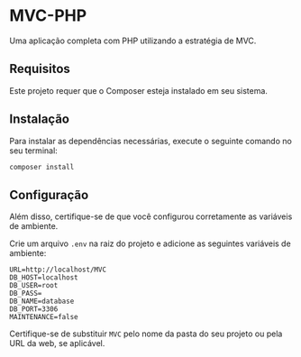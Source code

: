 # MVC-PHP

Uma aplicação completa com PHP utilizando a estratégia de MVC.

## Requisitos

Este projeto requer que o Composer esteja instalado em seu sistema.

## Instalação

Para instalar as dependências necessárias, execute o seguinte comando no seu terminal:

```bash
composer install
```

## Configuração

Além disso, certifique-se de que você configurou corretamente as variáveis de ambiente.

Crie um arquivo `.env` na raiz do projeto e adicione as seguintes variáveis de ambiente:

```
URL=http://localhost/MVC
DB_HOST=localhost
DB_USER=root
DB_PASS=
DB_NAME=database
DB_PORT=3306
MAINTENANCE=false
```

Certifique-se de substituir `MVC` pelo nome da pasta do seu projeto ou pela URL da web, se aplicável.
